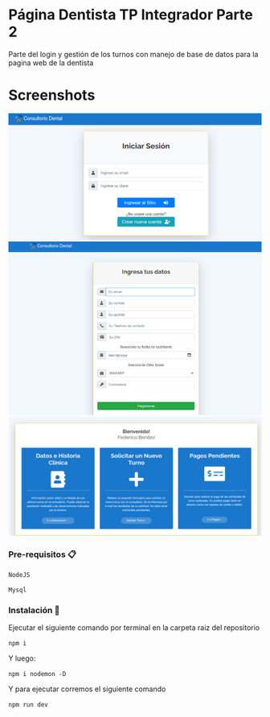# Página Dentista TP Integrador Parte 2

Parte del login y gestión de los turnos con manejo de base de datos para la pagina web de la dentista

# Screenshots

![](docs/screenshot1.png)
![](docs/screenshot2.png)
![](docs/screenshot3.png)

### Pre-requisitos 📋

```
NodeJS
```

```
Mysql
```

### Instalación 🔧

Ejecutar el siguiente comando por terminal en la carpeta raiz del repositorio

```
npm i

```

Y luego:

```
npm i nodemon -D
```

Y para ejecutar corremos el siguiente comando

```
npm run dev
```
